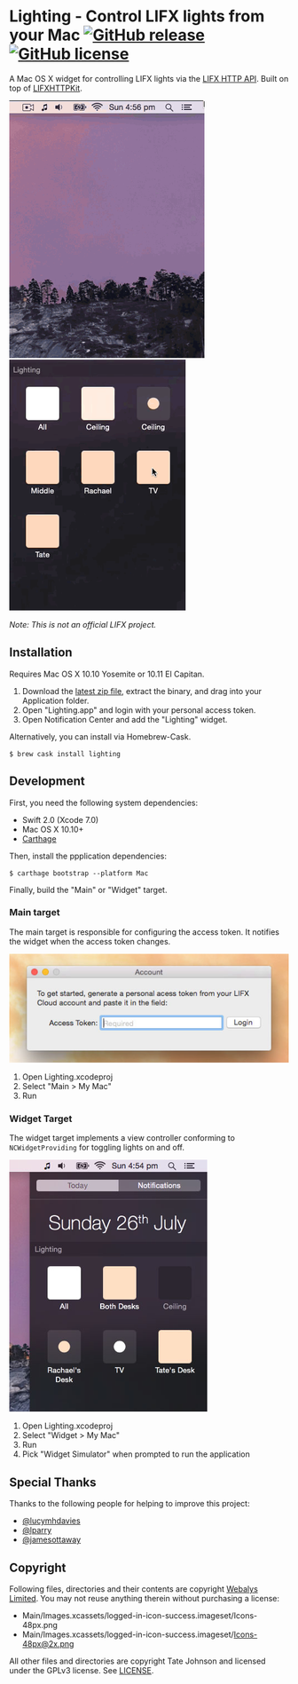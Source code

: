 # Lighting - Control LIFX lights from your Mac [![GitHub release](https://img.shields.io/github/release/tatey/Lighting.svg)](https://github.com/tatey/Lighting/releases/latest) [![GitHub license](https://img.shields.io/github/license/tatey/Lighting.svg)](https://raw.githubusercontent.com/tatey/Lighting/master/LICENSE.txt)

A Mac OS X widget for controlling LIFX lights via the [LIFX HTTP API](http://api.developer.lifx.com/docs). Built on top of [LIFXHTTPKit](https://github.com/tatey/LIFXHTTPKit).

![](Screenshot-Preview-1.gif)
![](Screenshot-Preview-2.gif)

*Note: This is not an official LIFX project.*

## Installation

Requires Mac OS X 10.10 Yosemite or 10.11 El Capitan.

1. Download the [latest zip file](https://github.com/tatey/Lighting/releases/latest),
   extract the binary, and drag into your Application folder.
2. Open "Lighting.app" and login with your personal access token.
3. Open Notification Center and add the "Lighting" widget.

Alternatively, you can install via Homebrew-Cask.

    $ brew cask install lighting

## Development

First, you need the following system dependencies:

* Swift 2.0 (Xcode 7.0)
* Mac OS X 10.10+
* [Carthage](https://github.com/Carthage/Carthage)

Then, install the ppplication dependencies:

    $ carthage bootstrap --platform Mac

Finally, build the "Main" or "Widget" target.

### Main target

The main target is responsible for configuring the access token. It notifies
the widget when the access token changes.

![](Screenshot-Main-Target.jpg)

1. Open Lighting.xcodeproj
2. Select "Main > My Mac"
3. Run

### Widget Target

The widget target implements a view controller conforming to `NCWidgetProviding`
for toggling lights on and off.

![](Screenshot-Widget-Target.jpg)

1. Open Lighting.xcodeproj
2. Select "Widget > My Mac"
3. Run
4. Pick "Widget Simulator" when prompted to run the application

## Special Thanks

Thanks to the following people for helping to improve this project:

* [@lucymhdavies](https://github.com/lucymhdavies)
* [@lparry](https://github.com/lparry)
* [@jamesottaway](https://github.com/jamesottaway)

## Copyright

Following files, directories and their contents are copyright [Webalys Limited](http://streamlineicons.com).
You may not reuse anything therein without purchasing a license:

* Main/Images.xcassets/logged-in-icon-success.imageset/Icons-48px.png
* Main/Images.xcassets/logged-in-icon-success.imageset/Icons-48px@2x.png

All other files and directories are copyright Tate Johnson and licensed under
the GPLv3 license. See [LICENSE](LICENSE.txt).
